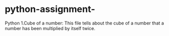 # python-assignment-
Python 
1.Cube of a number:
     This file tells about the cube of a number that a number has been multiplied by itself twice.
